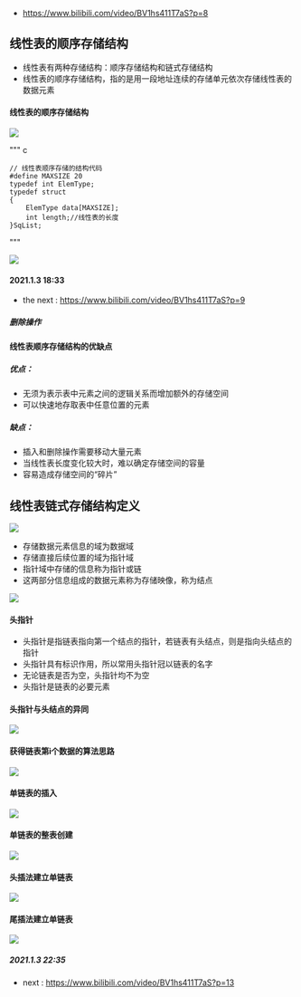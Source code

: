 * https://www.bilibili.com/video/BV1hs411T7aS?p=8
## 线性表的顺序存储结构
* 线性表有两种存储结构：顺序存储结构和链式存储结构
* 线性表的顺序存储结构，指的是用一段地址连续的存储单元依次存储线性表的数据元素

#### 线性表的顺序存储结构
![](imgs/2021-01-03-17-38-09.png)

""" c

    // 线性表顺序存储的结构代码
    #define MAXSIZE 20
    typedef int ElemType;
    typedef struct 
    {
        ElemType data[MAXSIZE];
        int length;//线性表的长度
    }SqList;

"""

![](imgs/2021-01-03-17-42-13.png)

#### 2021.1.3 18:33 
* the next : https://www.bilibili.com/video/BV1hs411T7aS?p=9

##### 删除操作

#### 线性表顺序存储结构的优缺点
##### 优点：
* 无须为表示表中元素之间的逻辑关系而增加额外的存储空间
* 可以快速地存取表中任意位置的元素
##### 缺点：
* 插入和删除操作需要移动大量元素
* 当线性表长度变化较大时，难以确定存储空间的容量
* 容易造成存储空间的“碎片”

## 线性表链式存储结构定义
![](imgs/2021-01-03-20-58-29.png)
* 存储数据元素信息的域为数据域
* 存储直接后续位置的域为指针域
* 指针域中存储的信息称为指针或链
* 这两部分信息组成的数据元素称为存储映像，称为结点

![](imgs/2021-01-03-21-02-24.png)

#### 头指针
* 头指针是指链表指向第一个结点的指针，若链表有头结点，则是指向头结点的指针
* 头指针具有标识作用，所以常用头指针冠以链表的名字
* 无论链表是否为空，头指针均不为空
* 头指针是链表的必要元素

#### 头指针与头结点的异同

![](imgs/2021-01-03-21-07-08.png)

#### 获得链表第i个数据的算法思路

![](imgs/2021-01-03-21-17-58.png)


#### 单链表的插入

![](imgs/2021-01-03-21-43-55.png)

#### 单链表的整表创建

![](imgs/2021-01-03-22-04-30.png)


#### 头插法建立单链表

![](imgs/2021-01-03-22-06-06.png)

#### 尾插法建立单链表

![](imgs/2021-01-03-22-15-59.png)

##### 2021.1.3 22:35
* next :  https://www.bilibili.com/video/BV1hs411T7aS?p=13

